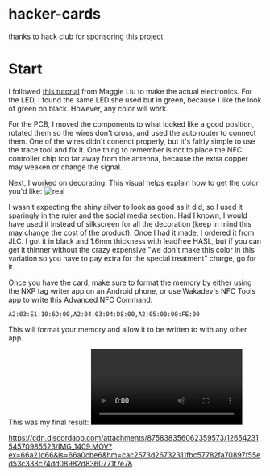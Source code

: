 # hacker-cards
thanks to hack club for sponsoring this project


# Start

I followed [this tutorial](https://jams.hackclub.com/jam/hacker-card) from Maggie Liu to make the actual electronics. For the LED, I found the same LED she used but in green, because I like the look of green on black. However, any color will work.

For the PCB, I moved the components to what looked like a good position, rotated them so the wires don't cross, and used the auto router to connect them. One of the wires didn't conenct properly, but it's fairly simple to use the trace tool and fix it. One thing to remember is not to place the NFC controller chip too far away from the antenna, because the extra copper may weaken or change the signal.

Next, I worked on decorating. This visual helps explain how to get the color you'd like:
![real](https://cloud-qega55fyl-hack-club-bot.vercel.app/7layer-effects.png)

I wasn't expecting the shiny silver to look as good as it did, so I used it sparingly in the ruler and the social media section. Had I known, I would have used it instead of silkscreen for all the decoration (keep in mind this may change the cost of the product). 
Once I had it made, I ordered it from JLC. I got it in black and 1.6mm thickness with leadfree HASL, but if you can get it thinner without the crazy expensive "we don't make this color in this variation so you have to pay extra for the special treatment" charge, go for it.

Once you have the card, make sure to format the memory by either using the NXP tag writer app on an Android phone, or use Wakadev's NFC Tools app to write this Advanced NFC Command:

```
A2:03:E1:10:6D:00,A2:04:03:04:D8:00,A2:05:00:00:FE:00
```

This will format your memory and allow it to be written to with any other app. 


This was my final result:
![epic card](https://cdn.discordapp.com/attachments/875838356062359573/1265423154570985523/IMG_1409.MOV?ex=66a21d66&is=66a0cbe6&hm=cac2573d26732311fbc57782fa70897f55ed53c338c74dd08982d8360771f7e7&)

https://cdn.discordapp.com/attachments/875838356062359573/1265423154570985523/IMG_1409.MOV?ex=66a21d66&is=66a0cbe6&hm=cac2573d26732311fbc57782fa70897f55ed53c338c74dd08982d8360771f7e7&

